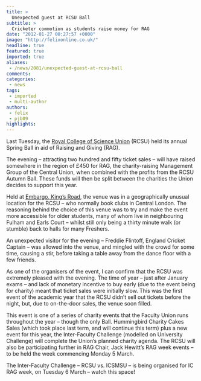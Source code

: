 ```yaml
---
title: >
  Unexpected guest at RCSU Ball
subtitle: >
  Cricketer commotion as students raise money for RAG
date: "2012-01-27 00:27:57 +0000"
image: "http://felixonline.co.uk/"
headline: true
featured: true
imported: true
aliases:
 - /news/2081/unexpected-guest-at-rcsu-ball
comments:
categories:
 - news
tags:
 - imported
 - multi-author
authors:
 - felix
 - pjb09
highlights:
---
```


Last Tuesday, the [Royal College of Science Union](http://rcsu.org.uk/exec/) (RCSU) held its annual Spring Ball in aid of Raising and Giving (RAG).

The evening – attracting two hundred and fifty ticket sales – will have raised somewhere in the region of £450 for RAG, the charity-raising Management Group of the Central Union, when combined with the profits from the RCSU Autumn Ball. These funds will then be split between the charities the Union decides to support this year.

Held at [Embargo, King’s Road](http://www.embargo59.com/), the venue was in a geographically unusual location for the RCSU – who normally book clubs in Central London. The reasoning behind the choice of this venue was to try and make the event more accessible for older students, many of whom live in neighbouring Fulham and Earls Court – whilst still only being a thirty minute walk (or stumble) back to halls for many Freshers.

An unexpected visitor for the evening – Freddie Flintoff, England Cricket Captain – was allowed into the venue, and mingled with the crowd for some time, causing a stir, before taking a table away from the dance floor with a few friends.

As one of the organisers of the event, I can confirm that the RCSU was extremely pleased with the evening. The time of year – just after January exams – and lack of monetary incentive to buy early (due to the event being for charity) meant that ticket sales were initially slow. This was the first event of the academic year that the RCSU didn’t sell out tickets before the night, but, due to on-the-door sales, the venue soon filled.

This event is one of a series of charity events that the Faculty Union runs throughout the year – though the only Ball. Hummingbird Charity Cakes Sales (which took place last term, and will continue this term) plus a new event for this year, the Inter-Faculty Challenge (modelled on University Challenge) will complete the Union’s planned charity agenda. The RCSU will also be participating further in RAG Chair, Jack Hewitt’s RAG week events – to be held the week commencing Monday 5 March.

The Inter-Faculty Challenge – RCSU vs. ICSMSU – is being organised for IC RAG week, on Tuesday 6 March – watch this space!
